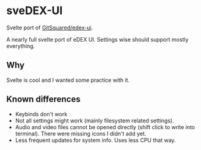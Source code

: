 # sveDEX-UI

Svelte port of [GitSquared/edex-ui](https://github.com/GitSquared/edex-ui).

A nearly full svelte port of eDEX UI. Settings wise should support mostly everything.

## Why

Svelte is cool and I wanted some practice with it.

## Known differences

- Keybinds don't work
- Not all settings might work (mainly filesystem related settings).
- Audio and video files cannot be opened directly (shift click to write into terminal). There were missing icons I didn't add yet.
- Less frequent updates for system info. Uses less CPU that way.
